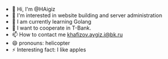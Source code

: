 - 👋 Hi, I'm @HAigiz
- 👀 I'm interested in website building and server administration
- 🌱 I am currently learning Golang
- 💞️ I want to cooperate in T-Bank.
- 📫 How to contact me khafizov.aygiz.i@bk.ru
- 😄 pronouns: helicopter
- ⚡ Interesting fact: I like apples

<!---
HAigiz/HAigiz is a ✨ special ✨ repository because its `README.md` (this file) appears in your GitHub profile.
You can click on the Preview link to take a look at your changes.
--->
